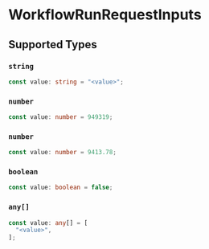 # WorkflowRunRequestInputs


## Supported Types

### `string`

```typescript
const value: string = "<value>";
```

### `number`

```typescript
const value: number = 949319;
```

### `number`

```typescript
const value: number = 9413.78;
```

### `boolean`

```typescript
const value: boolean = false;
```

### `any[]`

```typescript
const value: any[] = [
  "<value>",
];
```

